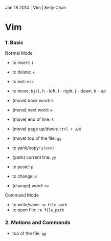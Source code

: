 Jan 18 2014 | Vim | Kelly Chan
# Vim

### 1. Basic

Normal Mode  
- to insert: `i` 
- to delete: `x`
- to exit: `esc` 

- to move: `hjkl`, h - left, l - right, j - down, k - up 
- (move) back word: `b`
- (move) next word: `w`
- (move) end of line: `$`
- (move) page up/down: `ctrl + u/d`
- (move) top of the file: `gg`


- to yank/copy: `y(xxx)`
- (yank) current line: `yy`
- to paste: `p`

- to change: `c`
- (change) word: `cw`

Command Mode  
- to write/save: `:w file_path`  
- to open file: `:e file_path`

### 2. Motions and Commands
- top of the file: `gg`
